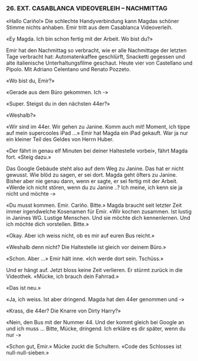 ### 26. EXT. CASABLANCA VIDEOVERLEIH – NACHMITTAG

«Hallo Cariño!» Die schlechte Handyverbindung kann Magdas schöner Stimme nichts anhaben. Emir tritt aus dem Casablanca Videoverleih.

«Ey Magda. Ich bin schon fertig mit der Arbeit. Wo bist du?»

Emir hat den Nachmittag so verbracht, wie er alle Nachmittage der letzten Tage verbracht hat: Automatenkaffee geschlürft, Snacketti gegessen und alte italienische Unterhaltungsfilme geschaut. Heute vier von Castellano und Pipolo. Mit Adriano Celentano und Renato Pozzeto.

«Wo bist du, Emir?»

«Gerade aus dem Büro gekommen. Ich -»

«Super. Steigst du in den nächsten 44er?»

«Weshalb?»

«Wir sind im 44er. Wir gehen zu Janine. Komm auch mit! Moment, ich tippe auf mein supercooles iPad ...» Emir hat Magda ein iPad gekauft. War ja nur ein kleiner Teil des Geldes von Herrn Huber.

«Der fährt in genau elf Minuten bei deiner Haltestelle vorbei», fährt Magda fort. «Steig dazu.»

Das Google Gebäude steht also auf dem Weg zu Janine. Das hat er nicht gewusst. Wie blöd zu sagen, er sei dort. Magda geht öfters zu Janine. Bisher aber nie genau dann, wenn er sagte, er sei fertig mit der Arbeit. «Werde ich nicht stören, wenn du zu Janine ..? Ich meine, ich kenn sie ja nicht und möchte -»

«Du musst kommen. Emir. Cariño. Bitte.» Magda braucht seit letzter Zeit immer irgendwelche Kosenamen für Emir. «Wir kochen zusammen. Ist lustig in Janines WG. Lustige Menschen. Und sie möchte dich kennenlernen. Und ich möchte dich vorstellen. Bitte.»

«Okay. Aber ich weiss nicht, ob es mir auf euren Bus reicht.»

«Weshalb denn nicht? Die Haltestelle ist gleich vor deinem Büro.»

«Schon. Aber ...» Emir hält inne. «Ich werde dort sein. Tschüss.»

Und er hängt auf. Jetzt bloss keine Zeit verlieren. Er stürmt zurück in die Videothek. «Mücke, ich brauch dein Fahrrad.»

«Das ist neu.»

«Ja, ich weiss. Ist aber dringend. Magda hat den 44er genommen und -»

«Krass, die 44er? Die Knarre von Dirty Harry?»

«Nein, den Bus mit der Nummer 44. Und der kommt gleich bei Google an und ich muss ... Bitte, Mücke, dringend. Ich erkläre es dir später, wenn du nur -»

«Schon gut, Emir.» Mücke zuckt die Schultern. «Code des Schlosses ist null-null-sieben.»
